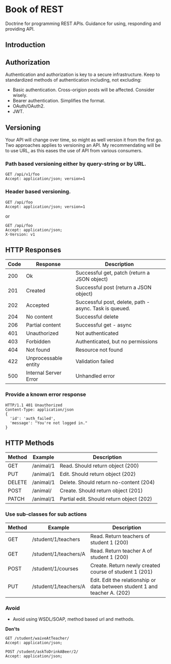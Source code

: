 # Book of REST
Doctrine for programming REST APIs. Guidance for using, responding and providing API.

## Introduction

## Authorization
Authentication and authorization is key to a secure infrastructure. Keep to standardized methods of authentication including, not excluding:

* Basic authentication. Cross-origion posts will be affected. Consider wisely.
* Bearer authentication. Simplifies the format.
* OAuth/OAuth2.
* JWT.

## Versioning
Your API will change over time, so might as well version it from the first go. Two approaches applies to versioning an API.
My recommendating will be to use URL, as this eases the use of API from various consumers.

### Path based versioning either by query-string or by URL. 

```
GET /api/v1/foo
Accept: application/json; version=1
```

### Header based versioning.

```
GET /api/foo
Accept: application/json; version=1
```

or

```
GET /api/foo
Accept: application/json;
X-Version: v1
```

## HTTP Responses 

| Code | Response | Description |
|---|---|---|
| 200 | Ok | Successful get, patch (return a JSON object) |
| 201 | Created | Successful post (return a JSON object) |
| 202 | Accepted | Successful post, delete, path - async. Task is queued. |
| 204 | No content | Successful delete |
| 206 | Partial content | Successful get - async |
| 401 | Unauthorized | Not authenticated |
| 403 | Forbidden | Authenticated, but no permissions |
| 404 | Not found | Resource not found |
| 422 | Unprocessable entity | Validation failed |
| 500 | Internal Server Error | Unhandled error |

### Provide a known error response

```
HTTP/1.1 401 Unauthorized
Content-Type: application/json
{
  'id': 'auth_failed',
  'message': "You're not logged in."
}
```

## HTTP Methods

| Method | Example | Description |
|---|---|---|
| GET | /animal/1 | Read. Should return object (200) |
| PUT | /animal/1 | Edit. Should return object (202) |
| DELETE | /animal/1 | Delete. Should return no-content (204) |
| POST | /animal/ | Create. Should return object (201) |
| PATCH | /animal/1 | Partial edit. Should return object (202) |

### Use sub-classes for sub actions

| Method | Example | Description |
|---|---|---|
| GET | /student/1/teachers | Read. Return teachers of student 1 (200) |
| GET | /student/1/teachers/A | Read. Return teacher A of student 1 (200) |
| POST | /student/1/courses | Create. Return newly created course of student 1 (201) |
| PUT | /student/1/teachers/A | Edit. Edit the relationship or data between student 1 and teacher A. (202) |

### Avoid

* Avoid using WSDL/SOAP, method based url and methods.

**Don'ts**
```
GET /student/waiveAtTeacher/
Accept: application/json;
```

```
POST /student/askToDrinkABeer/2/
Accept: application/json;
```
